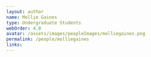 ```yaml
---
layout: author
name: Mollie Gaines
type: Undergraduate Students
webOrder: 4.0
avatar: /assets/images/peopleImages/molliegaines.png
permalink: /people/molliegaines
links:
---
```

